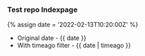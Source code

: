 ---
---

### Test repo Indexpage


{% assign date = '2022-02-13T10:20:00Z' %}

- Original date - {{ date }}
- With timeago filter - {{ date | timeago }}
